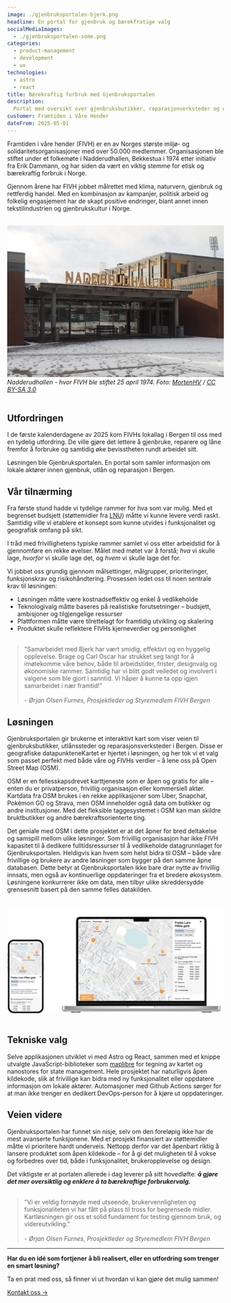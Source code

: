 ```yaml
---
image: ./gjenbruksportalen-bjerk.png
headline: En portal for gjenbruk og bærekfratige valg
socialMediaImages:
  - ./gjenbruksportalen-some.png
categories:
  - product-management
  - development
  - ux
technologies:
  - astro
  - react
title: Bærekraftig forbruk med Gjenbruksportalen
description:
  Portal med oversikt over gjenbruksbutikker, reparasjonverksteder og utlånssteder i Bergen, utviklet for FIVH med OpenStreetMap og åpen kildekode
customer: Framtiden i Våre Hender
dateFrom: 2025-05-01
---
```


Framtiden i våre hender (FIVH) er en av Norges største miljø- og solidaritetsorganisasjoner med over 50.000 medlemmer. Organisasjonen ble stiftet under et folkemøte i Nadderudhallen, Bekkestua i 1974 etter initiativ fra Erik Dammann, og har siden da vært en viktig stemme for etisk og bærekraftig forbruk i Norge.

Gjennom årene har FIVH jobbet målrettet med klima, naturvern, gjenbruk og rettferdig handel. Med en kombinasjon av kampanjer, politisk arbeid og folkelig engasjement har de skapt positive endringer, blant annet innen tekstilindustrien og gjenbrukskultur i Norge.
<br></br>

![Bilde-av-nadderudhallen](./nadderudhallen.jpg "Nadderudhallen - hvor FIVH ble stiftet 25 april 1974.") 
*Nadderudhallen - hvor FIVH ble stiftet 25 april 1974. *Foto: [MortenHV](https://lokalhistoriewiki.no/wiki/Bruker:MortenHV) / [CC BY-SA 3.0](https://creativecommons.org/licenses/by-sa/3.0/)**
<br></br>

## **Utfordringen**

I de første kalenderdagene av 2025 kom FIVHs lokallag i Bergen til oss med en tydelig utfordring. De ville gjøre det lettere å gjenbruke, reparere og låne fremfor å forbruke  og samtidig øke bevisstheten rundt arbeidet sitt. 

Løsningen ble Gjenbruksportalen. En portal som samler informasjon om lokale aktører innen gjenbruk, utlån og reparasjon i Bergen.

## **Vår tilnærming**

Fra første stund hadde vi tydelige rammer for hva som var mulig. Med et begrenset budsjett (støttemidler fra [LNU](http://lnu.no)) måtte vi kunne levere verdi raskt. Samtidig ville vi etablere et konsept som kunne utvides i funksjonalitet og geografisk omfang på sikt.

I tråd med frivillighetens typiske rammer samlet vi oss etter arbeidstid for å gjennomføre en rekke øvelser. Målet med møtet var å forstå; *hva* vi skulle lage, *hvorfor* vi skulle lage det, og *hvem* vi skulle lage det for. 

Vi jobbet oss grundig gjennom målsettinger, målgrupper, prioriteringer, funksjonskrav og risikohåndtering. Prosessen ledet oss til noen sentrale krav til løsningen:

* Løsningen måtte være kostnadseffektiv og enkel å vedlikeholde  
* Teknologivalg måtte baseres på realistiske forutsetninger – budsjett, ambisjoner og tilgjengelige ressurser  
* Plattformen måtte være tilrettelagt for framtidig utvikling og skalering  
* Produktet skulle reflektere FIVHs kjerneverdier og personlighet
<br></br>
> "Samarbeidet med Bjerk har vært smidig, effektivt og en hyggelig opplevelse. Brage og Carl Oscar har strukket seg langt for å imøtekomme våre behov, både til arbeidstider, frister, designvalg og økonomiske rammer. Samtidig har vi blitt godt veiledet og involvert i valgene som 
ble gjort i sanntid. Vi håper å kunne ta opp igjen samarbeidet i nær framtid!\"<br></br>*\- Ørjan Olsen Furnes, Prosjektleder og Styremedlem FIVH Bergen*


## **Løsningen**

Gjenbruksportalen gir brukerne et interaktivt kart som viser veien til gjenbruksbutikker, utlånssteder og reparasjonsverksteder i Bergen. Disse er geografiske datapunkteneKartet er hjertet i løsningen, og her tok vi et valg som passet perfekt med både våre og FIVHs verdier – å lene oss på Open Street Map (OSM).

 OSM er en fellesskapsdrevet karttjeneste som er åpen og gratis for alle – enten du er privatperson, frivillig organisasjon eller kommersiell aktør. Kartdata fra OSM brukes i en rekke applikasjoner som Uber, Snapchat, Pokémon GO og Strava, men OSM inneholder også data om butikker og andre institusjoner. Med det fleksible taggesystemet i OSM kan man skildre bruktbutikker og andre bærekraftsorienterte ting. 

Det geniale med OSM i dette prosjektet er at det åpner for bred deltakelse og samspill mellom ulike løsninger. Som frivillig organisasjon har ikke FIVH kapasitet til å dedikere fulltidsressurser til å vedlikeholde datagrunnlaget for Gjenbruksportalen. Heldigvis kan hvem som helst bidra til OSM – både våre frivillige og brukere av andre løsninger som bygger på den samme åpne databasen. Dette betyr at Gjenbruksportalen ikke bare drar nytte av frivillig innsats, men også av kontinuerlige oppdateringer fra et bredere økosystem. Løsningene konkurrerer ikke om data, men tilbyr ulike skreddersydde grensesnitt basert på den samme felles datakilden.<br></br>

![Skjermbilder-av-gjenbruksportalen](./gjenbruksportalen-mockups.jpg) 
<br></br>

## **Tekniske valg**

Selve applikasjonen utviklet vi med Astro og React, sammen med et knippe utvalgte JavaScript-biblioteker som [maplibre](https://maplibre.org/) for tegning av kartet og nanostores for state management. Hele prosjektet har naturligvis åpen kildekode, slik at frivillige kan bidra med ny funksjonalitet eller oppdatere informasjon om lokale aktører. Automasjoner med Github Actions sørger for at man ikke trenger en dedikert DevOps-person for å kjøre ut oppdateringer.

## **Veien videre**

Gjenbruksportalen har funnet sin nisje, selv om den foreløpig ikke har de mest avanserte funksjonene. Med et prosjekt finansiert av støttemidler måtte vi prioritere hardt underveis. Nettopp derfor var det åpenbart riktig å lansere produktet som åpen kildekode – for å gi det muligheten til å vokse og forbedres over tid, både i funksjonalitet, brukeropplevelse og design.

Det viktigste er at portalen allerede i dag leverer på sitt hovedløfte: _**å gjøre det mer oversiktlig og enklere å ta bærekraftige forbrukervalg.**_
<br></br>
> "Vi er veldig fornøyde med utseende, brukervennligheten og funksjonaliteten vi har fått på plass til tross for begrensede midler. Kartløsningen gir oss et solid fundament for testing gjennom bruk, og videreutvikling\."<br></br>*\- Ørjan Olsen Furnes, Prosjektleder og Styremedlem FIVH Bergen*

---

**Har du en idé som fortjener å bli realisert, eller en utfordring som trenger en smart løsning?**

Ta en prat med oss, så finner vi ut hvordan vi kan gjøre det mulig sammen!
<br>
<div>
 <a href="/om" class="button">Kontakt oss →</a>
</div>